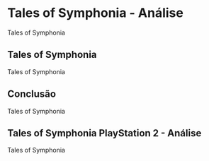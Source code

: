 ---
---

# Tales of Symphonia - Análise

Tales of Symphonia

## Tales of Symphonia

Tales of Symphonia

## Conclusão

Tales of Symphonia

## Tales of Symphonia PlayStation 2 - Análise

Tales of Symphonia
